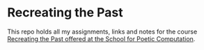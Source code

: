 # Recreating the Past

This repo holds all my assignments, links and notes for the course [Recreating the Past offered at the School for Poetic Computation](https://sfpc.io/recreatingthepast-spring2020/).